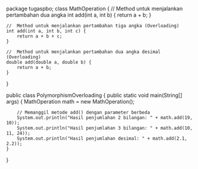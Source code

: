 package tugaspbo;
class MathOperation {
    // Method untuk menjalankan pertambahan dua angka
    int add(int a, int b) {
        return a + b;
    }

    //  Method untuk menjalankan pertambahan tiga angka (Overloading)
    int add(int a, int b, int c) {
        return a + b + c;
    }

    //  Method untuk menjalankan pertambahan dua angka desimal (Overloading)
    double add(double a, double b) {
        return a + b;
    }
}

public class PolymorphismOverloading {
    public static void main(String[] args) {
        MathOperation math = new MathOperation();

        // Memanggil metode add() dengan parameter berbeda
        System.out.println("Hasil penjumlahan 2 bilangan: " + math.add(19, 10));
        System.out.println("Hasil penjumlahan 3 bilangan: " + math.add(10, 11, 24));
        System.out.println("Hasil penjumlahan desimal: " + math.add(2.1, 2.2));
    }
}
